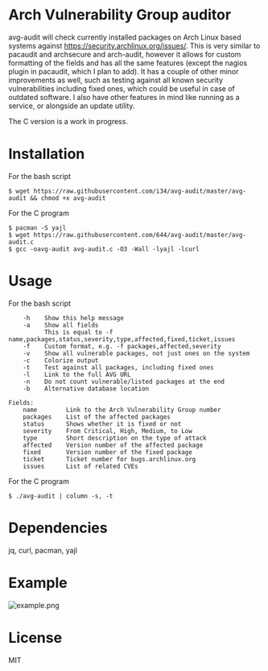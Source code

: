 # Arch Vulnerability Group auditor
avg-audit will check currently installed packages on Arch Linux based systems against https://security.archlinux.org/issues/. This is very similar to pacaudit and archsecure and arch-audit, however it allows for custom formatting of the fields and has all the same features (except the nagios plugin in pacaudit, which I plan to add). It has a couple of other minor improvements as well, such as testing against all known security vulnerabilities including fixed ones, which could be useful in case of outdated software. I also have other features in mind like running as a service, or alongside an update utility.

The C version is a work in progress.

# Installation
For the bash script

`$ wget https://raw.githubusercontent.com/i34/avg-audit/master/avg-audit && chmod +x avg-audit`

For the C program
```
$ pacman -S yajl
$ wget https://raw.githubusercontent.com/644/avg-audit/master/avg-audit.c
$ gcc -oavg-audit avg-audit.c -O3 -Wall -lyajl -lcurl
```

# Usage
For the bash script
```
    -h    Show this help message
    -a    Show all fields
          This is equal to -f name,packages,status,severity,type,affected,fixed,ticket,issues
    -f    Custom format, e.g. -f packages,affected,severity
    -v    Show all vulnerable packages, not just ones on the system
    -c    Colorize output
    -t    Test against all packages, including fixed ones
    -l    Link to the full AVG URL
    -n    Do not count vulnerable/listed packages at the end
    -b    Alternative database location

Fields:
    name        Link to the Arch Vulnerability Group number
    packages    List of the affected packages
    status      Shows whether it is fixed or not
    severity    From Critical, High, Medium, to Low
    type        Short description on the type of attack
    affected    Version number of the affected package
    fixed       Version number of the fixed package
    ticket      Ticket number for bugs.archlinux.org
    issues      List of related CVEs
```

For the C program
```
$ ./avg-audit | column -s, -t
```

# Dependencies
jq, curl, pacman, yajl

# Example
![example.png](example.png)

# License
MIT
